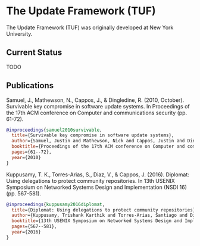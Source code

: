 # The Update Framework (TUF)

The Update Framework (TUF) was originally developed at New York University.

## Current Status

TODO

## Publications

Samuel, J., Mathewson, N., Cappos, J., & Dingledine, R. (2010, October).
Survivable key compromise in software update systems. In Proceedings of the 17th
ACM conference on Computer and communications security (pp. 61-72).

```bibtex
@inproceedings{samuel2010survivable,
  title={Survivable key compromise in software update systems},
  author={Samuel, Justin and Mathewson, Nick and Cappos, Justin and Dingledine, Roger},
  booktitle={Proceedings of the 17th ACM conference on Computer and communications security},
  pages={61--72},
  year={2010}
}
```

Kuppusamy, T. K., Torres-Arias, S., Diaz, V., & Cappos, J. (2016). Diplomat:
Using delegations to protect community repositories. In 13th USENIX Symposium on
Networked Systems Design and Implementation (NSDI 16) (pp. 567-581).

```bibtex
@inproceedings{kuppusamy2016diplomat,
  title={Diplomat: Using delegations to protect community repositories},
  author={Kuppusamy, Trishank Karthik and Torres-Arias, Santiago and Diaz, Vladimir and Cappos, Justin},
  booktitle={13th USENIX Symposium on Networked Systems Design and Implementation (NSDI 16)},
  pages={567--581},
  year={2016}
}
```
